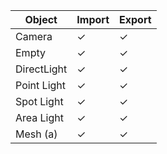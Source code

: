 Object        | Import | Export |
 |---------------|--------|--------|
 | Camera        | ✓      | ✓      |
 | Empty         | ✓      | ✓      |
 | DirectLight   | ✓      | ✓      |
 | Point Light   | ✓      | ✓      |
 | Spot Light    | ✓      | ✓      |
 | Area Light    | ✓      | ✓      |
 | Mesh  (a)        | ✓      | ✓      |